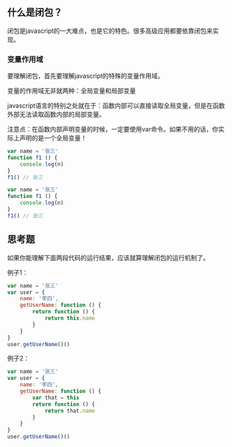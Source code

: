 ## 什么是闭包？

闭包是javascript的一大难点，也是它的特色。很多高级应用都要依靠闭包来实现。

### 变量作用域

要理解闭包，首先要理解javascript的特殊的变量作用域。

变量的作用域无非就两种：全局变量和局部变量

javascript语言的特别之处就在于：函数内部可以直接读取全局变量，但是在函数外部无法读取函数内部的局部变量。

注意点：在函数内部声明变量的时候，一定要使用var命令。如果不用的话，你实际上声明的是一个全局变量！

```javascript
var name = '张三'
function f1 () {
    console.log(n)
}
f1() // 张三
```

```javascript
var name = '张三'
function f1 () {
    console.log(n)
}
f1() // 张三
```

## 思考题

如果你能理解下面两段代码的运行结果，应该就算理解闭包的运行机制了。

例子1：

```javascript
var name = '张三'
var user = {
    name: '李四',
    getUserName: function () {
        return function () {
            return this.name
        }
    }
}
user.getUserName()()
```

例子2：

```javascript
var name = '张三'
var user = {
    name: '李四',
    getUserName: function () {
        var that = this
        return function () {
            return that.name
        }
    }
}
user.getUserName()()
```
